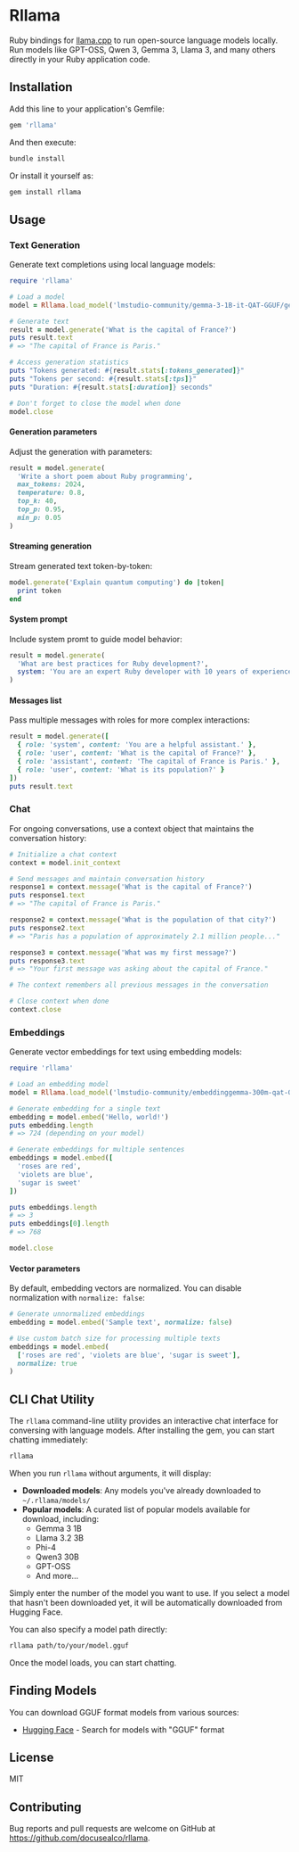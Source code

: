 # Rllama

Ruby bindings for [llama.cpp](https://github.com/ggerganov/llama.cpp) to run open-source language models locally. Run models like GPT-OSS, Qwen 3, Gemma 3, Llama 3, and many others directly in your Ruby application code.

## Installation

Add this line to your application's Gemfile:

```ruby
gem 'rllama'
```

And then execute:

```bash
bundle install
```

Or install it yourself as:

```bash
gem install rllama
```

## Usage

### Text Generation

Generate text completions using local language models:

```ruby
require 'rllama'

# Load a model
model = Rllama.load_model('lmstudio-community/gemma-3-1B-it-QAT-GGUF/gemma-3-1B-it-QAT-Q4_0.gguf')

# Generate text
result = model.generate('What is the capital of France?')
puts result.text
# => "The capital of France is Paris."

# Access generation statistics
puts "Tokens generated: #{result.stats[:tokens_generated]}"
puts "Tokens per second: #{result.stats[:tps]}"
puts "Duration: #{result.stats[:duration]} seconds"

# Don't forget to close the model when done
model.close
```

#### Generation parameters

Adjust the generation with parameters:

```ruby
result = model.generate(
  'Write a short poem about Ruby programming',
  max_tokens: 2024,
  temperature: 0.8,
  top_k: 40,
  top_p: 0.95,
  min_p: 0.05
)
```

#### Streaming generation

Stream generated text token-by-token:

```ruby
model.generate('Explain quantum computing') do |token|
  print token
end
```

#### System prompt

Include system promt to guide model behavior:

```ruby
result = model.generate(
  'What are best practices for Ruby development?',
  system: 'You are an expert Ruby developer with 10 years of experience.'
)
```

#### Messages list

Pass multiple messages with roles for more complex interactions:

```ruby
result = model.generate([
  { role: 'system', content: 'You are a helpful assistant.' },
  { role: 'user', content: 'What is the capital of France?' },
  { role: 'assistant', content: 'The capital of France is Paris.' },
  { role: 'user', content: 'What is its population?' }
])
puts result.text
```

### Chat

For ongoing conversations, use a context object that maintains the conversation history:

```ruby
# Initialize a chat context
context = model.init_context

# Send messages and maintain conversation history
response1 = context.message('What is the capital of France?')
puts response1.text
# => "The capital of France is Paris."

response2 = context.message('What is the population of that city?')
puts response2.text
# => "Paris has a population of approximately 2.1 million people..."

response3 = context.message('What was my first message?')
puts response3.text
# => "Your first message was asking about the capital of France."

# The context remembers all previous messages in the conversation

# Close context when done
context.close
```

### Embeddings

Generate vector embeddings for text using embedding models:

```ruby
require 'rllama'

# Load an embedding model
model = Rllama.load_model('lmstudio-community/embeddinggemma-300m-qat-GGUF/embeddinggemma-300m-qat-Q4_0.gguf')

# Generate embedding for a single text
embedding = model.embed('Hello, world!')
puts embedding.length
# => 724 (depending on your model)

# Generate embeddings for multiple sentences
embeddings = model.embed([
  'roses are red',
  'violets are blue',
  'sugar is sweet'
])

puts embeddings.length
# => 3
puts embeddings[0].length
# => 768

model.close
```

#### Vector parameters

By default, embedding vectors are normalized. You can disable normalization with `normalize: false`:

```ruby
# Generate unnormalized embeddings
embedding = model.embed('Sample text', normalize: false)

# Use custom batch size for processing multiple texts
embeddings = model.embed(
  ['roses are red', 'violets are blue', 'sugar is sweet'],
  normalize: true
)
```

## CLI Chat Utility

The `rllama` command-line utility provides an interactive chat interface for conversing with language models. After installing the gem, you can start chatting immediately:

```bash
rllama
```

When you run `rllama` without arguments, it will display:

- **Downloaded models**: Any models you've already downloaded to `~/.rllama/models/`
- **Popular models**: A curated list of popular models available for download, including:
  - Gemma 3 1B
  - Llama 3.2 3B
  - Phi-4
  - Qwen3 30B
  - GPT-OSS
  - And more...

Simply enter the number of the model you want to use. If you select a model that hasn't been downloaded yet, it will be automatically downloaded from Hugging Face.

You can also specify a model path directly:

```bash
rllama path/to/your/model.gguf
```

Once the model loads, you can start chatting.

## Finding Models

You can download GGUF format models from various sources:

- [Hugging Face](https://huggingface.co/models?library=gguf) - Search for models with "GGUF" format

## License

MIT

## Contributing

Bug reports and pull requests are welcome on GitHub at https://github.com/docusealco/rllama.
